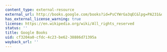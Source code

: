```yaml
---
content_type: external-resource
external_url: http://books.google.com/books?id=PsCYWrGa3qEC&lpg=PA231&dq=Deciphering%20a%20Meal.%20In%20Implicit%20Meanings%3A%20Mary%20Douglas%3A%20Collected%20Works%2C&pg=PA231#v=onepage&q&f=false
has_external_license_warning: true
license: https://en.wikipedia.org/wiki/All_rights_reserved
status: ''
title: Google Books
uid: cf3204a0-cfdc-4c23-be62-38886d71395a
wayback_url: ''
---
```

